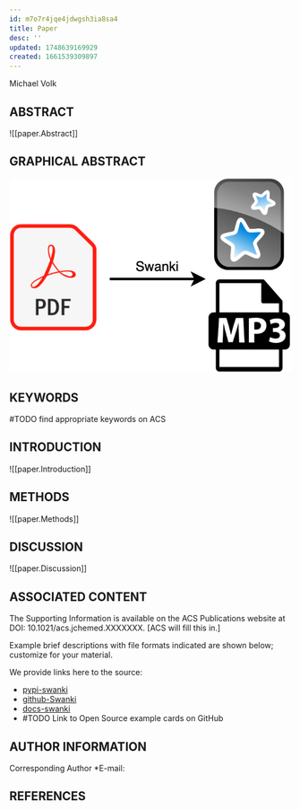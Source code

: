 ```yaml
---
id: m7o7r4jqe4jdwgsh3ia8sa4
title: Paper
desc: ''
updated: 1748639169929
created: 1661539309897
---
```

Michael Volk

## ABSTRACT

![[paper.Abstract]]

## GRAPHICAL ABSTRACT

![](./assets/drawio/graphical_abstract.drawio.png)

## KEYWORDS

#TODO find appropriate keywords on ACS

## INTRODUCTION

![[paper.Introduction]]

## METHODS

![[paper.Methods]]

## DISCUSSION

![[paper.Discussion]]

## ASSOCIATED CONTENT

The Supporting Information is available on the ACS Publications website at DOI: 10.1021/acs.jchemed.XXXXXXX. [ACS will fill this in.]

Example brief descriptions with file formats indicated are shown below; customize for your material.

We provide links here to the source:

- [pypi-swanki](https://pypi.org/project/swanki)
- [github-Swanki](https://github.com/Mjvolk3/Swanki)
- [docs-swanki](https://swanki.readthedocs.io/en/latest/)
- #TODO Link to Open Source example cards on GitHub

## AUTHOR INFORMATION

Corresponding Author
*E-mail:

## REFERENCES
